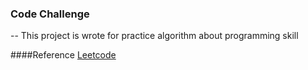 ### Code Challenge 
--
This project is wrote for practice algorithm about programming skill

####Reference
[Leetcode](https://leetcode.com/brightkut/)  